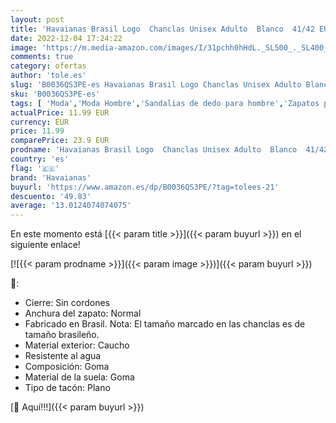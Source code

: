 ```yaml
---
layout: post
title: 'Havaianas Brasil Logo  Chanclas Unisex Adulto  Blanco  41/42 EU'
date: 2022-12-04 17:24:22
image: 'https://m.media-amazon.com/images/I/31pchh0hHdL._SL500_._SL400_.jpg'
comments: true
category: ofertas
author: 'tole.es'
slug: 'B0036QS3PE-es Havaianas Brasil Logo Chanclas Unisex Adulto Blanco 41/42 EU'
sku: 'B0036QS3PE-es'
tags: [ 'Moda','Moda Hombre','Sandalias de dedo para hombre','Zapatos para hombre','chanclas','havaianas','🇪🇸', ]
actualPrice: 11.99 EUR
currency: EUR
price: 11.99
comparePrice: 23.9 EUR
prodname: 'Havaianas Brasil Logo  Chanclas Unisex Adulto  Blanco  41/42 EU'
country: 'es'
flag: '🇪🇸'
brand: 'Havaianas'
buyurl: 'https://www.amazon.es/dp/B0036QS3PE/?tag=tolees-21'
descuento: '49.83'
average: '13.0124074074075'
---
```


En este momento está [{{< param title >}}]({{< param buyurl >}}) en el siguiente enlace!

[![{{< param prodname >}}]({{< param image >}})]({{< param buyurl >}})

🔎:

- Cierre: Sin cordones
- Anchura del zapato: Normal
- Fabricado en Brasil. Nota: El tamaño marcado en las chanclas es de tamaño brasileño.
- Material exterior: Caucho
- Resistente al agua
- Composición: Goma
- Material de la suela: Goma
- Tipo de tacón: Plano

[🛒 Aquí!!!]({{< param buyurl >}})
